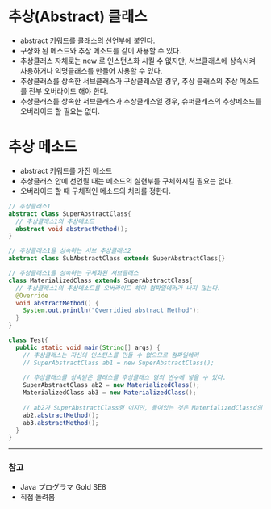 # 추상(Abstract) 클래스
  - abstract 키워드를 클래스의 선언부에 붙인다.
  - 구상화 된 메소드와 추상 메소드를 같이 사용할 수 있다.
  - 추상클래스 자체로는 new 로 인스턴스화 시킬 수 없지만, 서브클래스에 상속시켜 사용하거나 익명클래스를 만들어 사용할 수 있다. 
  - 추상클래스를 상속한 서브클래스가 구상클래스일 경우, 추상 클래스의 추상 메소드를 전부 오버라이드 해야 한다. 
  - 추상클래스를 상속한 서브클래스가 추상클래스일 경우, 슈퍼클래스의 추상메소드를 오버라이드 할 필요는 없다.

# 추상 메소드
 - abstract 키워드를 가진 메소드
 - 추상클래스 안에 선언될 때는 메소드의 실현부를 구체화시킬 필요는 없다.
 - 오버라이드 할 때 구체적인 메소드의 처리를 정한다.

```java
// 추상클래스1
abstract class SuperAbstractClass{
  // 추상클래스1의 추상메소드
  abstract void abstractMethod();
}

// 추상클래스1을 상속하는 서브 추상클래스2
abstract class SubAbstractClass extends SuperAbstractClass{}

// 추상클래스1을 상속하는 구체화된 서브클래스
class MaterializedClass extends SuperAbstractClass{
  // 추상클래스1의 추상메소드를 오버라이드 해야 컴파일에러가 나지 않는다.
  @Override
  void abstractMethod() {
    System.out.println("Overridied abstract Method");
  }
}

class Test{
  public static void main(String[] args) {
    // 추상클래스는 자신의 인스턴스를 만들 수 없으므로 컴파일에러
    // SuperAbstractClass ab1 = new SuperAbstractClass();
    
    // 추상클래스를 상속받은 클래스를 추상클래스 형의 변수에 넣을 수 있다.
    SuperAbstractClass ab2 = new MaterializedClass();
    MaterializedClass ab3 = new MaterializedClass();
    
    // ab2가 SuperAbstractClass형 이지만, 들어있는 것은 MaterializedClassd의 인스턴스이기 때문에 오버라이드 된 메소드가 실행된다. 
    ab2.abstractMethod();
    ab3.abstractMethod();
  }
}
```
-----
### 참고
 - Java プログラマ Gold SE8
 - 직접 돌려봄

